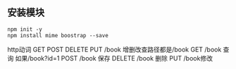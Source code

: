 ## 安装模块
```
npm init -y
npm install mime boostrap --save
```

http动词 GET POST DELETE PUT
/book 增删改查路径都是/book
GET /book 查询 如果/book?id=1
POST /book 保存
DELETE /book 删除
PUT /book修改
